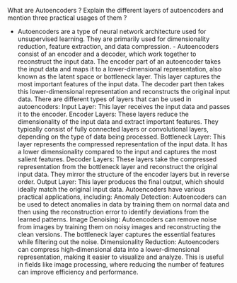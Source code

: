 What are Autoencoders ? Explain the different layers of autoencoders and mention three practical usages of them ?

- Autoencoders are a type of neural network architecture used for unsupervised learning. They     are primarily used for dimensionality reduction, feature extraction, and data compression.    - Autoencoders consist of an encoder and a decoder, which work together to reconstruct the        input data.
The encoder part of an autoencoder takes the input data and maps it to a lower-dimensional representation, also known as the latent space or bottleneck layer. This layer captures the most important features of the input data. The decoder part then takes this lower-dimensional representation and reconstructs the original input data.
There are different types of layers that can be used in autoencoders:
Input Layer: This layer receives the input data and passes it to the encoder.
Encoder Layers: These layers reduce the dimensionality of the input data and extract important features. They typically consist of fully connected layers or convolutional layers, depending on the type of data being processed.
Bottleneck Layer: This layer represents the compressed representation of the input data. It has a lower dimensionality compared to the input and captures the most salient features.
Decoder Layers: These layers take the compressed representation from the bottleneck layer and reconstruct the original input data. They mirror the structure of the encoder layers but in reverse order.
Output Layer: This layer produces the final output, which should ideally match the original input data.
Autoencoders have various practical applications, including:
Anomaly Detection: Autoencoders can be used to detect anomalies in data by training them on normal data and then using the reconstruction error to identify deviations from the learned patterns.
Image Denoising: Autoencoders can remove noise from images by training them on noisy images and reconstructing the clean versions. The bottleneck layer captures the essential features while filtering out the noise.
Dimensionality Reduction: Autoencoders can compress high-dimensional data into a lower-dimensional representation, making it easier to visualize and analyze. This is useful in fields like image processing, where reducing the number of features can improve efficiency and performance.
